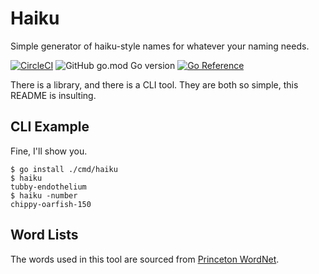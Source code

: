 # Haiku

Simple generator of haiku-style names for whatever your naming needs.

[![CircleCI](https://img.shields.io/circleci/build/github/cfunkhouser/haiku/main)](https://app.circleci.com/pipelines/github/cfunkhouser/haiku)
![GitHub go.mod Go version](https://img.shields.io/github/go-mod/go-version/cfunkhouser/haiku)
[![Go Reference](https://pkg.go.dev/badge/github.com/cfunkhouser/haiku.svg)](https://pkg.go.dev/github.com/cfunkhouser/haiku)


There is a library, and there is a CLI tool. They are both so simple, this
README is insulting.


## CLI Example

Fine, I'll show you.

```console
$ go install ./cmd/haiku
$ haiku
tubby-endothelium
$ haiku -number
chippy-oarfish-150
```

## Word Lists

The words used in this tool are sourced from [Princeton
WordNet](https://wordnet.princeton.edu/).